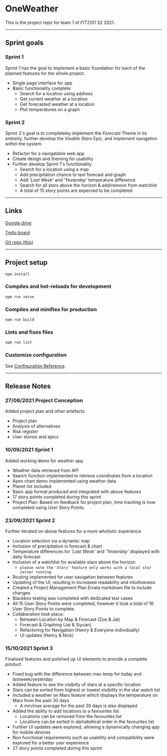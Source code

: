 # OneWeather

This is the project repo for team 1 of FIT2101 S2 2021.

---
## Sprint goals

### Sprint 1
Sprint 1 has the goal to implement a basic foundation for each of the planned features for the whole project.
- Single page interface for app
- Basic functionality complete
    - Search for a location using address
    - Get current weather at a location
    - Get forecasted weather at a location
    - Plot temperatures on a graph

### Sprint 2
Sprint 2's goal is to completeley implement the *Forecast* Theme in its entireity, further develop the *Visable Stars* Epic, and implement navigation within the system.
- Refactor for a navigatable web app
- Create design and theming for usability
- Further develop Sprint 1's functionality
    - Search for a location using a map
    - Add precipitation chance to text forecast and graph
    - Add *'Last Week'* and *'Yesterday'* temperature difference
    - Search for all stars above the horizon & add/remove from watchlist
    - A total of 15 story points are expected to be completed

---
## Links

[Google drive](https://drive.google.com/drive/u/1/folders/0AE06mPfab3N6Uk9PVA)

[Trello board](https://trello.com/b/bZ4LVjBQ/oneweather)

[Git repo (this)](https://git.infotech.monash.edu/fit2101-s2-2021-projects/jcla0016)

---
## Project setup
```
npm install
```

### Compiles and hot-reloads for development
```
npm run serve
```

### Compiles and minifies for production
```
npm run build
```

### Lints and fixes files
```
npm run lint
```

### Customize configuration
See [Configuration Reference](https://cli.vuejs.org/config/).

---
## Release Notes

### 27/08/2021 Project Conception
Added project plan and other artefacts
- Project plan
- Analysis of alternatives
- Risk register
- User stories and epics

### 10/09/2021 Sprint 1
Added working demo for weather app
- Weather data retrieved from API
- Search function implemented to retrieve coordinates from a location
- Apex chart demo implemented using weather data
- Planet list included
- Basic app format produced and integrated with above features
- 17 story points completed during this sprint
- Project Plan: Based on feedback for project plan, time tracking is now completed using User Story Points.

### 23/09/2021 Sprint 2
Further iterated on above features for a more wholistic experience
- Location selection via a dynamic map
- Inclusion of precipitation in forecast & chart
- Temperature differences for *'Last Week'* and *'Yesterday'* displayed with daily forecast
- Inclusion of a watchlist for available stars above the horizon
    - `please note the` *`'Stars'`* `feature only works with a local star server running`
- Routing implemented for user navigation between features
- Updating of the UI, resulting in increased readability and intuitiveness
- Created a Project Management Plan Errata markdown file to include changes 
- Blackbox testing was completed with dedicated test cases
- All 15 User Story Points were completed, however it took a total of 16 User Story Points to complete.
- Collaberation took place:
    - Between Location by Map & Forecast (Zoe & Jai)
    - Forecast & Graphing (Jai & Siyuan)
    - Refactoring for Navigation (Henry & Everyone individually)
    - UI updates (Henry & Nick)

### 15/10/2021 Sprint 3
Finalised features and polished up UI elements to provide a complete product
- Fixed bug with the difference between max temp for today and lastweek/yesterday
- Added feature to see the visibilty of stars at a specific location
- Stars can be sorted from highest or lowest visibility in the star watch list
- Included a weather on Mars feature which displays the temperature on Mars from the past 30 days
	- A min/max average for the past 30 days is also displayed
- Added the ability to add locations to a favourites list
	- Locations can be removed from the favourites list
	- Locations can be sorted in alphabetical order in the favourites list
- Further UI updates were explored, allowing a dynamically changing app for mobile devices
- Non functional requirements such as usability and compatibility were explored for a better user experience
- 27 story points completed during this sprint